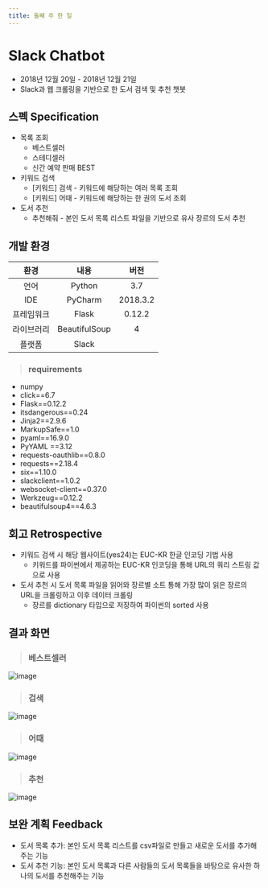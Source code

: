 ```yaml
---
title: 둘째 주 한 일
---
```


# Slack Chatbot 
- 2018년 12월 20일 - 2018년 12월 21일  
- Slack과 웹 크롤링을 기반으로 한 도서 검색 및 추천 챗봇

## 스펙 Specification
- 목록 조회
    - 베스트셀러
    - 스테디셀러
    - 신간 예약 판매 BEST
- 키워드 검색
    - [키워드] 검색 - 키워드에 해당하는 여러 목록 조회 
    - [키워드] 어때 - 키워드에 해당하는 한 권의 도서 조회
- 도서 추천
    - 추천해줘 - 본인 도서 목록 리스트 파일을 기반으로 유사 장르의 도서 추천

## 개발 환경
| 환경 | 내용 | 버전 |
|:-----:| :-----: | :----: |
| 언어 | Python | 3.7 |
| IDE  | PyCharm | 2018.3.2 |
| 프레임워크  | Flask | 0.12.2 | 
|라이브러리| BeautifulSoup | 4 |
|플랫폼| Slack |  |

> ### requirements
- numpy
- click==6.7
- Flask==0.12.2
- itsdangerous==0.24
- Jinja2==2.9.6
- MarkupSafe==1.0
- pyaml==16.9.0
- PyYAML ==3.12
- requests-oauthlib==0.8.0
- requests==2.18.4
- six==1.10.0
- slackclient==1.0.2
- websocket-client==0.37.0
- Werkzeug==0.12.2
- beautifulsoup4==4.6.3

## 회고 Retrospective
- 키워드 검색 시 해당 웹사이트(yes24)는 EUC-KR 한글 인코딩 기법 사용
    - 키워드를 파이썬에서 제공하는 EUC-KR 인코딩을 통해 URL의 쿼리 스트링 값으로 사용
- 도서 추천 시 도서 목록 파일을 읽어와 장르별 소트 통해 가장 많이 읽은 장르의 URL을 크롤링하고 이후 데이터 크롤링
    - 장르를 dictionary 타입으로 저장하여 파이썬의 sorted 사용

## 결과 화면
> ### 베스트셀러
![image](https://user-images.githubusercontent.com/30440457/50330661-678ec880-053f-11e9-9a2e-879c2bdf7ce2.png)
> ### 검색
![image](https://user-images.githubusercontent.com/30440457/50329265-c7827080-0539-11e9-8cc7-c05b316aed77.png)
> ### 어때
![image](https://user-images.githubusercontent.com/30440457/50330127-74122180-053d-11e9-8f15-a57837cc90f0.png)
> ### 추천
![image](https://user-images.githubusercontent.com/30440457/50329190-65c20680-0539-11e9-841f-0aae5de9c998.png)

## 보완 계획 Feedback
- 도서 목록 추가: 본인 도서 목록 리스트를 csv파일로 만들고 새로운 도서를 추가해주는 기능
- 도서 추천 기능: 본인 도서 목록과 다른 사람들의 도서 목록들을 바탕으로 유사한 하나의 도서를 추천해주는 기능
